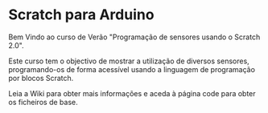 # Scratch para Arduino

Bem Vindo ao curso de Verão "Programação de sensores usando o Scratch 2.0".

Este curso tem o objectivo de mostrar a utilização de diversos sensores, programando-os de forma acessível usando a linguagem de programação por blocos Scratch.

Leia a Wiki para obter mais informações e aceda à página code para obter os ficheiros de base.
